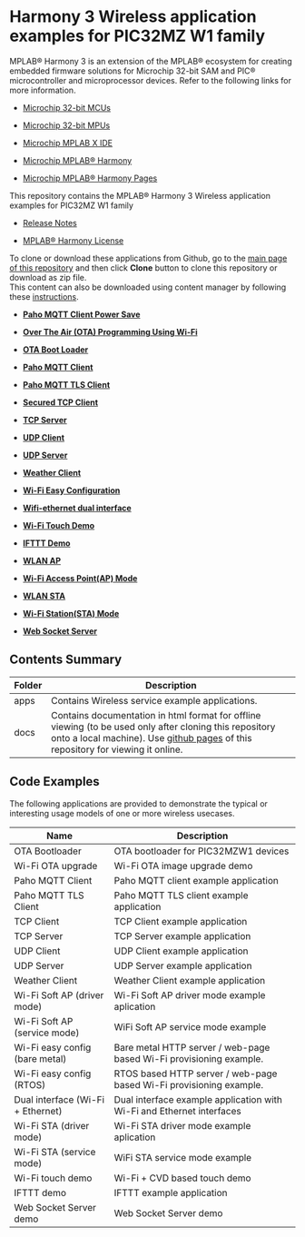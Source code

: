 # Harmony 3 Wireless application examples for PIC32MZ W1 family

MPLAB® Harmony 3 is an extension of the MPLAB® ecosystem for creating embedded firmware solutions for Microchip 32-bit SAM and PIC® microcontroller and microprocessor devices. Refer to the following links for more information.

-   [Microchip 32-bit MCUs](https://www.microchip.com/design-centers/32-bit)

-   [Microchip 32-bit MPUs](https://www.microchip.com/design-centers/32-bit-mpus)

-   [Microchip MPLAB X IDE](https://www.microchip.com/mplab/mplab-x-ide)

-   [Microchip MPLAB® Harmony](https://www.microchip.com/mplab/mplab-harmony)

-   [Microchip MPLAB® Harmony Pages](https://microchip-mplab-harmony.github.io/)


This repository contains the MPLAB® Harmony 3 Wireless application examples for PIC32MZ W1 family

-   [Release Notes](GUID-475CCCE2-4A29-4106-826D-873FBE671DC4.md)

-   [MPLAB® Harmony License](GUID-7C9EF151-E183-4F16-9ECC-90A2044AE17A.md)


To clone or download these applications from Github, go to the [main page of this repository](https://github.com/Microchip-MPLAB-Harmony/wireless_apps_pic32mzw1_wfi32e01) and then click **Clone** button to clone this repository or download as zip file.<br />This content can also be downloaded using content manager by following these [instructions](https://github.com/Microchip-MPLAB-Harmony/contentmanager/wiki).

-   **[Paho MQTT Client Power Save](GUID-20C8A60E-F767-4756-9B58-9DB322426EB5.md)**  

-   **[Over The Air \(OTA\) Programming Using Wi-Fi](GUID-762D351F-B3C9-4D90-A833-047AB8C62546.md)**  

-   **[OTA Boot Loader](GUID-74FBC25B-9FC7-4084-895C-CFF3557AFED7.md)**  

-   **[Paho MQTT Client](GUID-9E856A96-A839-48E3-A836-DB540A6DAD5F.md)**  

-   **[Paho MQTT TLS Client](GUID-9AB43217-7703-4E5C-A4E9-95ECE752BC96.md)**  

-   **[Secured TCP Client](GUID-57D1D89F-96CA-4B17-91DF-87EE35C253AD.md)**  

-   **[TCP Server](GUID-D77D373B-6C31-4B89-B845-20EBC43B5338.md)**  

-   **[UDP Client](GUID-FAC00AC7-190C-4DA4-9DD1-1AA5CF66C91B.md)**  

-   **[UDP Server](GUID-15B6C8A2-A5C0-4B7C-8EA9-E78BB97A1E70.md)**  

-   **[Weather Client](GUID-469E62DD-F12B-4957-B7CE-CE9872A959AF.md)**  

-   **[Wi-Fi Easy Configuration](GUID-54CDF33A-7EAD-4852-BA0C-B094340DD005.md)**  

-   **[Wifi-ethernet dual interface](GUID-C338829F-E46E-4F48-BC7F-FB2FD4F5E765.md)**  

-   **[Wi-Fi Touch Demo](GUID-317E7EAB-8478-4719-B61E-C3962DC4B956.md)**  

-   **[IFTTT Demo](GUID-511002C5-EBFB-4368-9B0A-B0856020DA8E.md)**  

-   **[WLAN AP](GUID-5F220E9D-ADEA-4AE4-AFDF-4805F99FF1F2.md)**  

-   **[Wi-Fi Access Point\(AP\) Mode](GUID-B2859BF5-FA82-4C16-9F20-1CAB153ABCA1.md)**  

-   **[WLAN STA](GUID-418D4259-4AF0-495E-A69E-34AF86FEA705.md)**  

-   **[Wi-Fi Station\(STA\) Mode](GUID-583F51B5-E64F-49D3-995D-86BB3570AF16.md)**  

-   **[Web Socket Server](GUID-E6146ACA-EA1A-4F4B-8062-8B27B1E22725.md)**  


## Contents Summary

|Folder|Description|
|------|-----------|
|apps|Contains Wireless service example applications.|
|docs|Contains documentation in html format for offline viewing \(to be used only after cloning this repository onto a local machine\). Use [github pages](https://microchip-mplab-harmony.github.io/wireless_apps_pic32mzw1_wfi32e01/) of this repository for viewing it online.|

## Code Examples

The following applications are provided to demonstrate the typical or interesting usage models of one or more wireless usecases.

|Name|Description|
|----|-----------|
|OTA Bootloader|OTA bootloader for PIC32MZW1 devices|
|Wi-Fi OTA upgrade|Wi-Fi OTA image upgrade demo|
|Paho MQTT Client|Paho MQTT client example application|
|Paho MQTT TLS Client|Paho MQTT TLS client example application|
|TCP Client|TCP Client example application|
|TCP Server|TCP Server example application|
|UDP Client|UDP Client example application|
|UDP Server|UDP Server example application|
|Weather Client|Weather Client example application|
|Wi-Fi Soft AP \(driver mode\)|Wi-Fi Soft AP driver mode example aplication|
|Wi-Fi Soft AP \(service mode\)|WiFi Soft AP service mode example|
|Wi-Fi easy config \(bare metal\)|Bare metal HTTP server / web-page based Wi-Fi provisioning example.|
|Wi-Fi easy config \(RTOS\)|RTOS based HTTP server / web-page based Wi-Fi provisioning example.|
|Dual interface \(Wi-Fi + Ethernet\)|Dual interface example application with Wi-Fi and Ethernet interfaces|
|Wi-Fi STA \(driver mode\)|Wi-Fi STA driver mode example aplication|
|Wi-Fi STA \(service mode\)|WiFi STA service mode example|
|Wi-Fi touch demo|Wi-Fi + CVD based touch demo|
|IFTTT demo|IFTTT example application|
|Web Socket Server demo|Web Socket Server demo|

